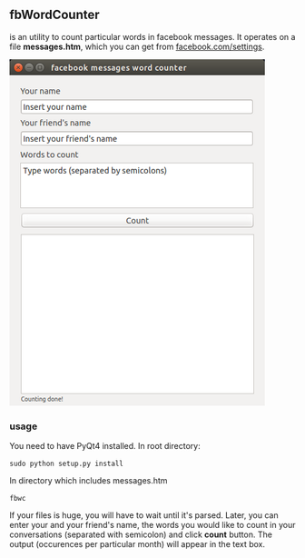 ## fbWordCounter 
is an utility to count particular words in facebook messages. It operates on a file __messages.htm__, which you can get from [facebook.com/settings](http://facebook.com/settings). 

![fbWordCounter interface](https://github.com/czeslavo/fbWordCounter/blob/master/fbWordCounter/fbwc.png?raw=true) 

### usage
You need to have PyQt4 installed. 
In root directory:
```
sudo python setup.py install
```
In directory which includes messages.htm
```
fbwc
```

If your files is huge, you will have to wait until it's parsed. Later, you can enter your and your friend's name, the words you would like to count in your conversations (separated with semicolon) and click __count__ button. The output (occurences per particular month) will appear in the text box.


  
